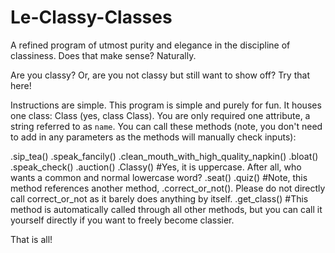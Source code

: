 # Le-Classy-Classes
A refined program of utmost purity and elegance in the discipline of classiness. Does that make sense? Naturally.

Are you classy? Or, are you not classy but still want to show off? Try that here!

Instructions are simple. This program is simple and purely for fun. It houses one class: Class (yes, class Class). You are only required one attribute, a string referred to as `name`.
You can call these methods (note, you don't need to add in any parameters as the methods will manually check inputs):

.sip_tea()
.speak_fancily()
.clean_mouth_with_high_quality_napkin()
.bloat()
.speak_check()
.auction()
.Classy() #Yes, it is uppercase. After all, who wants a common and normal lowercase word?
.seat()
.quiz() #Note, this method references another method, .correct_or_not(). Please do not directly call correct_or_not as it barely does anything by itself.
.get_class() #This method is automatically called through all other methods, but you can call it yourself directly if you want to freely become classier.

That is all!
